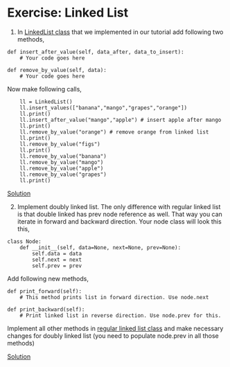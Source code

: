 # Exercise: Linked List

1. In [LinkedList class](https://github.com/codebasics/py/blob/master/DataStructures/3_LinkedList/3_linked_list.py) that we implemented in our tutorial add following two methods,
```
def insert_after_value(self, data_after, data_to_insert):
    # Your code goes here

def remove_by_value(self, data):
    # Your code goes here
```
Now make following calls,
```
    ll = LinkedList()
    ll.insert_values(["banana","mango","grapes","orange"])
    ll.print()
    ll.insert_after_value("mango","apple") # insert apple after mango
    ll.print()
    ll.remove_by_value("orange") # remove orange from linked list
    ll.print()
    ll.remove_by_value("figs")
    ll.print()
    ll.remove_by_value("banana")
    ll.remove_by_value("mango")
    ll.remove_by_value("apple")
    ll.remove_by_value("grapes")
    ll.print()
```
[Solution](https://github.com/codebasics/py/blob/master/DataStructures/3_LinkedList/Solution/singly_linked_list_exercise.py)

2. Implement doubly linked list. The only difference with regular linked list is that double linked has prev node reference as well. That way you can iterate in forward and backward direction.
Your node class will look this this,
```
class Node:
    def __init__(self, data=None, next=None, prev=None):
        self.data = data
        self.next = next
        self.prev = prev
```
Add following new methods,
```
def print_forward(self):
    # This method prints list in forward direction. Use node.next

def print_backward(self):
    # Print linked list in reverse direction. Use node.prev for this.
```
Implement all other methods in [regular linked list class](https://github.com/codebasics/py/blob/master/DataStructures/3_LinkedList/3_linked_list.py) and make necessary changes for doubly linked list (you need to populate node.prev in all those methods)

[Solution](https://github.com/codebasics/py/blob/master/DataStructures/3_LinkedList/Solution/doubly_linked_list_exercise.py)